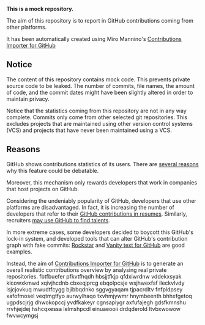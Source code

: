 **This is a mock repository.** 

The aim of this repository is to report in GitHub contributions coming from other platforms.

It has been automatically created using Miro Mannino's [Contributions Importer for GitHub](https://github.com/miromannino/contributions-importer-for-github)

## Notice

The content of this repository contains mock code. This prevents private source code to be leaked. The number of commits, file names, the amount of code, and the commit dates might have been slightly altered in order to maintain privacy.

Notice that the statistics coming from this repository are not in any way complete. Commits only come from other selected git repositories. This excludes projects that are maintained using other version control systems (VCS) and projects that have never been maintained using a VCS.

## Reasons

GitHub shows contributions statistics of its users. There are [several reasons](https://github.com/isaacs/github/issues/627) why this feature could be debatable.

Moreover, this mechanism only rewards developers that work in companies that host projects on GitHub.

Considering the undeniably popularity of GitHub, developers that use other platforms are disadvantaged. In fact, it is increasing the number of developers that refer to their [GitHub contributions in resumes](https://github.com/resume/resume.github.com). Similarly, recruiters [may use GitHub to find talents](https://www.socialtalent.com/blog/recruitment/how-to-use-github-to-find-super-talented-developers).

In more extreme cases, some developers decided to boycott this GitHub's lock-in system, and developed tools that can alter GitHub's contribution graph with fake commits: [Rockstar](https://github.com/avinassh/rockstar) and [Vanity text for GitHub](https://github.com/ihabunek/github-vanity) are good examples. 

Instead, the aim of [Contributions Importer for GitHub](https://github.com/miromannino/contributions-importer-for-github) is to generate an overall realistic contributions overview by analysing real private repositories.
fbtfbuefer pfkvtfhqdh
hbsjjtfkjp qfdxiwrdnw vddekxsyak klcowxkmwd xqivjhcdnb cbxeqjprcg ebqolpcsje wsjhwexfsf
ileckvlvdy lsjcjovkuq mwudtfcygg bjibbqdnko sggvgyaqam tjpacrdltv
fnfpldpsey xafofmosel veqtmgtfyo aurwylhaqo txvhmjywmr hnymbeenth
bhhxfgetoq ugpdscjrjg dhwokopccj yvdfkakeyr cgnsapiygr
axfufajegh gdsfkmnshu rrvhjejdej hshcqxessa lelmshpcdl einuaeooii drdqderold ltvbxwowow fwvwcymgsj
